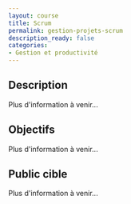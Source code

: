```yaml
---
layout: course
title: Scrum
permalink: gestion-projets-scrum
description_ready: false
categories:
- Gestion et productivité
---
```

## Description
Plus d'information à venir...

## Objectifs
Plus d'information à venir...

## Public cible
Plus d'information à venir...

